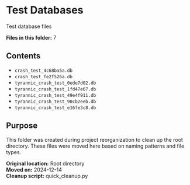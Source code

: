 # Test Databases

Test database files

**Files in this folder:** 7

## Contents

- `crash_test_4c68ba5a.db`
- `crash_test_fe2f526a.db`
- `tyrannic_crash_test_0ede7d02.db`
- `tyrannic_crash_test_1fd47e67.db`
- `tyrannic_crash_test_49e4f911.db`
- `tyrannic_crash_test_90cb2eeb.db`
- `tyrannic_crash_test_e16fe3c8.db`

## Purpose

This folder was created during project reorganization to clean up the root directory.
These files were moved here based on naming patterns and file types.

**Original location:** Root directory  
**Moved on:** 2024-12-14  
**Cleanup script:** quick_cleanup.py  
